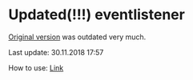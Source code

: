 # Updated(!!!) eventlistener

[Original version](https://github.com/deinferno/CSGO-Vscript-collection/blob/master/dev/eventlistener.nut) was outdated very much.

Last update: 30.11.2018 17:57

How to use: [Link](https://www.reddit.com/r/csmapmakers/comments/4qlmqt/vscript_csgo_event_listener_snippet/)